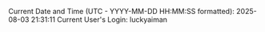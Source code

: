 Current Date and Time (UTC - YYYY-MM-DD HH:MM:SS formatted): 2025-08-03 21:31:11
Current User's Login: luckyaiman
